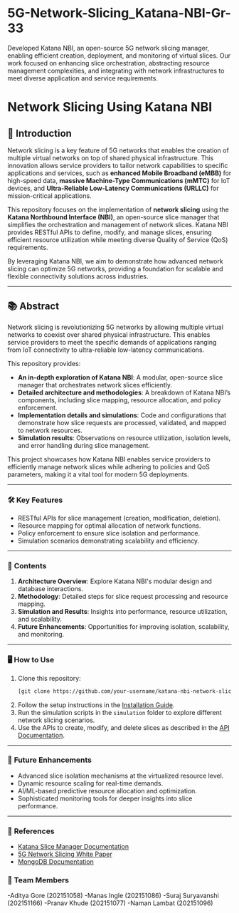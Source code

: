 # 5G-Network-Slicing_Katana-NBI-Gr-33
Developed Katana NBI, an open-source 5G network slicing manager, enabling efficient creation, deployment, and monitoring of virtual slices. Our work focused on enhancing slice orchestration, abstracting resource management complexities, and integrating with network infrastructures to meet diverse application and service requirements.

# Network Slicing Using Katana NBI

## 🚀 **Introduction**
Network slicing is a key feature of 5G networks that enables the creation of multiple virtual networks on top of shared physical infrastructure. This innovation allows service providers to tailor network capabilities to specific applications and services, such as **enhanced Mobile Broadband (eMBB)** for high-speed data, **massive Machine-Type Communications (mMTC)** for IoT devices, and **Ultra-Reliable Low-Latency Communications (URLLC)** for mission-critical applications.

This repository focuses on the implementation of **network slicing** using the **Katana Northbound Interface (NBI)**, an open-source slice manager that simplifies the orchestration and management of network slices. Katana NBI provides RESTful APIs to define, modify, and manage slices, ensuring efficient resource utilization while meeting diverse Quality of Service (QoS) requirements.

By leveraging Katana NBI, we aim to demonstrate how advanced network slicing can optimize 5G networks, providing a foundation for scalable and flexible connectivity solutions across industries.

---

## 📚 **Abstract**
Network slicing is revolutionizing 5G networks by allowing multiple virtual networks to coexist over shared physical infrastructure. This enables service providers to meet the specific demands of applications ranging from IoT connectivity to ultra-reliable low-latency communications. 

This repository provides:
- **An in-depth exploration of Katana NBI**: A modular, open-source slice manager that orchestrates network slices efficiently.
- **Detailed architecture and methodologies**: A breakdown of Katana NBI’s components, including slice mapping, resource allocation, and policy enforcement.
- **Implementation details and simulations**: Code and configurations that demonstrate how slice requests are processed, validated, and mapped to network resources.
- **Simulation results**: Observations on resource utilization, isolation levels, and error handling during slice management.

This project showcases how Katana NBI enables service providers to efficiently manage network slices while adhering to policies and QoS parameters, making it a vital tool for modern 5G deployments.

---

### 🛠 **Key Features**
- RESTful APIs for slice management (creation, modification, deletion).
- Resource mapping for optimal allocation of network functions.
- Policy enforcement to ensure slice isolation and performance.
- Simulation scenarios demonstrating scalability and efficiency.

---

### 📂 **Contents**
1. **Architecture Overview**: Explore Katana NBI's modular design and database interactions.
2. **Methodology**: Detailed steps for slice request processing and resource mapping.
3. **Simulation and Results**: Insights into performance, resource utilization, and scalability.
4. **Future Enhancements**: Opportunities for improving isolation, scalability, and monitoring.

---

### 🖥️ **How to Use**
1. Clone this repository:  
   ```bash
   [git clone https://github.com/your-username/katana-nbi-network-slicing.git](https://github.com/IIITV-5G-and-Edge-Computing-Activity/5G-Network-Slicing_Katana-NBI-Gr-33/tree/main)
   ```
2. Follow the setup instructions in the [Installation Guide](./docs/installation.md).  
3. Run the simulation scripts in the `simulation` folder to explore different network slicing scenarios.  
4. Use the APIs to create, modify, and delete slices as described in the [API Documentation](./docs/api.md).

---

### 🌟 **Future Enhancements**
- Advanced slice isolation mechanisms at the virtualized resource level.
- Dynamic resource scaling for real-time demands.
- AI/ML-based predictive resource allocation and optimization.
- Sophisticated monitoring tools for deeper insights into slice performance.

---

### 📜 **References**
- [Katana Slice Manager Documentation](https://katana-slice-manager-docs.com)
- [5G Network Slicing White Paper](https://5g-network-slicing-paper.com)
- [MongoDB Documentation](https://www.mongodb.com/docs/)

### 👥 **Team Members**
-Aditya Gore (202151058)
-Manas Ingle (202151086)
-Suraj Suryavanshi (202151166)
-Pranav Khude (202151077)
-Naman Lambat (202151096)
